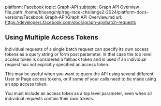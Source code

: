 platform: Facebook
topic: Graph-API
subtopic: Graph API Overview
file_path: /home/bhuang/nlp/rag-race-challenge2-2024/platform-docs-versions/Facebook_Graph-API/Graph API Overview.md
url: https://developers.facebook.com/docs/graph-api/batch-requests

## Using Multiple Access Tokens

Individual requests of a single batch request can specify its own access tokens as a query string or form post parameter. In that case the top level access token is considered a fallback token and is used if an individual request has not explicitly specified an access token.

This may be useful when you want to query the API using several different User or Page access tokens, or if some of your calls need to be made using an app access token.

You must include an access token as a top level parameter, even when all individual requests contain their own tokens.